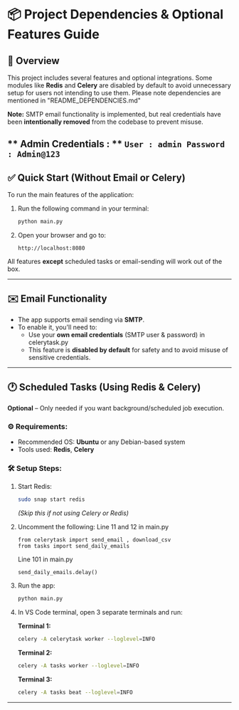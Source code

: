 
# 📦 Project Dependencies & Optional Features Guide

## 📝 Overview

This project includes several features and optional integrations. Some modules like **Redis** and **Celery** are disabled by default to avoid unnecessary setup for users not intending to use them. Please note dependencies are mentioned in "README_DEPENDENCIES.md"

**Note:** SMTP email functionality is implemented, but real credentials have been **intentionally removed** from the codebase to prevent misuse.

** Admin Credentials : **
        ```User : admin
        Password : Admin@123```
---

## ✅ Quick Start (Without Email or Celery)

To run the main features of the application:

1. Run the following command in your terminal:
   ```bash
   python main.py
   ```
2. Open your browser and go to:
   ```
   http://localhost:8080
   ```

All features **except** scheduled tasks or email-sending will work out of the box.

---

## ✉️ Email Functionality

- The app supports email sending via **SMTP**.
- To enable it, you'll need to:
  - Use your **own email credentials** (SMTP user & password) in celerytask.py
  - This feature is **disabled by default** for safety and to avoid misuse of sensitive credentials.

---

## 🕐 Scheduled Tasks (Using Redis & Celery)

**Optional** – Only needed if you want background/scheduled job execution.

### ⚙️ Requirements:
- Recommended OS: **Ubuntu** or any Debian-based system
- Tools used: **Redis**, **Celery**

### 🛠️ Setup Steps:

1. Start Redis:
   ```bash
   sudo snap start redis
   ```
   *(Skip this if not using Celery or Redis)*

2. Uncomment the following:
   Line 11 and 12 in main.py
   ```
   from celerytask import send_email , download_csv 
   from tasks import send_daily_emails

   ```
   Line 101 in main.py
    ```
   send_daily_emails.delay()
    ```

2. Run the app:
   ```bash
   python main.py
   ```

3. In VS Code terminal, open 3 separate terminals and run:

   **Terminal 1:**
   ```bash
   celery -A celerytask worker --loglevel=INFO
   ```

   **Terminal 2:**
   ```bash
   celery -A tasks worker --loglevel=INFO
   ```

   **Terminal 3:**
   ```bash
   celery -A tasks beat --loglevel=INFO
   ```

---


